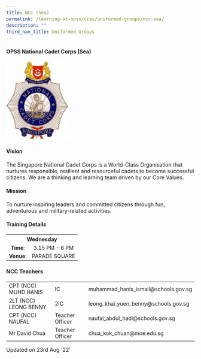 ```yaml
---
title: NCC (Sea)
permalink: /learning-at-opss/ccas/uniformed-groups/ncc-sea/
description: ""
third_nav_title: Uniformed Groups
---
```


<h4>OPSS National Cadet Corps (Sea)</h4>
<img style="width: 33%;" src="/images/nccsea.jpg" />
<h4><strong>Vision</strong></h4>
<p>The Singapore National Cadet Corps is a World-Class Organisation that nurtures responsible, resilient and resourceful cadets to become successful citizens. We are a thinking and learning team driven by our Core Values.</p>
<h4><strong>Mission</strong></h4>
<p>To nurture inspiring leaders and committed citizens through fun, adventurous and military-related activities.</p>
<h4>Training Details</h4>
<div>
<table>
<tbody>
<tr>
<th style="text-align: center;" colspan="2">Wednesday</th>
</tr>
<tr>
<td style="text-align: center;"><strong>Time</strong>:</td>
<td style="text-align: center;">3.15 PM - 6 PM</td>
</tr>
<tr>
<td style="text-align: center;"><strong>Venue</strong>:</td>
<td style="text-align: center;">PARADE SQUARE</td>
</tr>
</tbody>
</table>
<h4>NCC Teachers</h4>
<table>
<tbody>
<tr>
<td>CPT (NCC) MUHD HANIS</td>
<td>IC</td>
<td>muhammad_hanis_ismail@schools.gov.sg</td>
</tr>
<tr>
<td>2LT (NCC) LEONG BENNY</td>
<td>2IC</td>
<td>leong_khai_yuen_benny@schools.gov.sg</td>
</tr>
<tr>
<td>CPT (NCC) NAUFAL</td>
<td>Teacher Officer</td>
<td>naufal_abdul_hadi@schools.gov.sg</td>
</tr>
<tr>
<td>Mr David Chua</td>
<td>Teacher Officer</td>
<td>chua_kok_chuan@moe.edu.sg</td>
</tr>
</tbody>
</table>

<p>Updated on 23rd Aug '22'</p>
